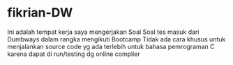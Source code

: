 # fikrian-DW
Ini adalah tempat kerja saya mengerjakan Soal Soal tes masuk dari Dumbways dalam rangka mengikuti Bootcamp
Tidak ada cara khusus untuk menjalankan source code yg ada terlebih untuk bahasa pemrograman C karena dapat di run/testing dg online complier
